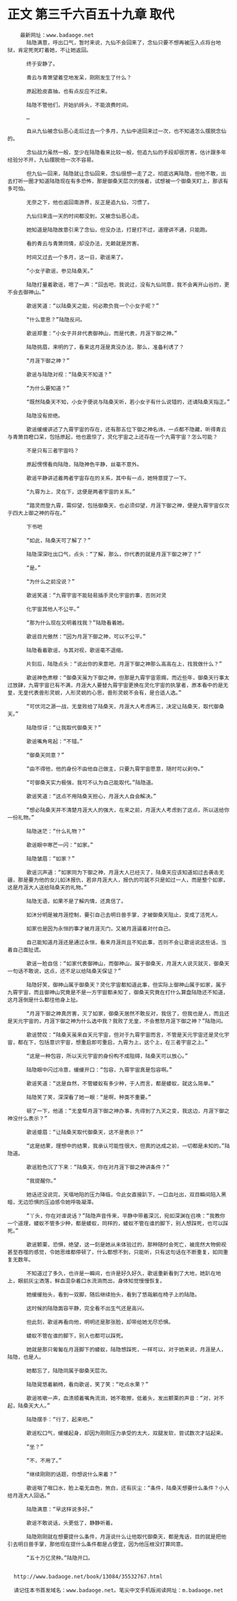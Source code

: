 # 正文 第三千六百五十九章 取代
        最新网址：www.badaoge.net
          陆隐满意，呼出口气，暂时来说，九仙不会回来了，念仙只要不想再被压入点将台地狱，肯定死死盯着她，不让她返回。
      
          终于安静了。
      
          青云与青箫望着空地发呆，刚刚发生了什么？
      
          原起脸皮直抽，也有点反应不过来。
      
          陆隐不管他们，开始扒砖头，不能浪费时间。
      
          …
      
          自从九仙被念仙恶心走后过去一个多月，九仙中途回来过一次，也不知道怎么摆脱念仙的。
      
          念仙战力虽然一般，至少在陆隐看来比较一般，但追九仙的手段却很厉害，估计跟多年经验分不开，九仙摆脱他一次不容易。
      
          但九仙一回来，陆隐就让念仙回来，念仙很想一走了之，彻底远离陆隐，但他不敢，出去打听一圈才知道陆隐现在有多恐怖，那是御桑天层次的强者，试想被一个御桑天盯上，那该有多可怕。
      
          无奈之下，他也返回南游界，反正是追九仙，习惯了。
      
          九仙归来连一天的时间都没到，又被念仙恶心走。
      
          她知道是陆隐故意引来了念仙，但没办法，打是打不过，道理讲不通，只能跑。
      
          看的青云与青箫同情，却没办法，无赖就是厉害。
      
          时间又过去一个多月，这一日，歌谣来了。
      
          “小女子歌谣，参见陆桑天。”
      
          陆隐打量着歌谣，嗯了一声：“回去吧，我说过，没有九仙同意，我不会离开山谷的，更不会去御神山。”
      
          歌谣笑道：“以陆桑天之能，何必欺负我一个小女子呢？”
      
          “什么意思？”陆隐反问。
      
          歌谣郑重：“小女子并非代表御神山，而是代表，月涯下御之神。”
      
          陆隐挑眉，来明的了，看来这月涯是真没办法，那么，准备利诱了？
      
          “月涯下御之神？”
      
          歌谣与陆隐对视：“陆桑天不知道？”
      
          “为什么要知道？”
      
          “既然陆桑天不知，小女子便说与陆桑天听，若小女子有什么说错的，还请陆桑天指正。”
      
          陆隐没有拒绝。
      
          歌谣缓缓讲述了九霄宇宙的存在，还有那五位下御之神名讳，一点都不隐藏，听得青云与青箫目瞪口呆，包括原起，他也震惊了，灵化宇宙之上还存在一个九霄宇宙？怎么可能？
      
          不是只有三者宇宙吗？
      
          原起愣愣看向陆隐，陆隐神色平静，丝毫不意外。
      
          歌谣平静讲述着两者宇宙存在的关系，其中有一点，她特意提了一下。
      
          “九霄为上，灵在下，这便是两者宇宙的关系。”
      
          “踏灵而登九霄，需仰望，包括御桑天，也必须仰望，月涯下御之神，便是九霄宇宙仅次于四大上御之神的存在。”
      
          下书吧
      
          “如此，陆桑天可了解了？”
      
          陆隐深深吐出口气，点头：“了解，那么，你代表的就是月涯下御之神了？”
      
          “是。”
      
          “为什么之前没说？”
      
          歌谣笑道：“九霄宇宙不能轻易插手灵化宇宙的事，否则对灵
      
          化宇宙其他人不公平。”
      
          “那为什么现在又明着找我？”陆隐看着她。
      
          歌谣目光傲然：“因为月涯下御之神，可以不公平。”
      
          陆隐看着歌谣，与其对视，歌谣毫不退缩。
      
          片刻后，陆隐点头：“说出你的来意吧，月涯下御之神那么高高在上，找我做什么？”
      
          歌谣神色肃穆：“御桑天虽为下御之神，但那是九霄宇宙恩赐，而近些年，御桑天行事太过放肆，九霄宇宙已有不满，月涯大人要替九霄宇宙更换在灵化宇宙的执掌者，原本看中的是无皇，无皇代表兽形灵蜕，人形灵蜕的心思，兽形灵蜕不会有，是合适人选。”
      
          “可伏河之源一战，无皇败给了陆桑天，月涯大人考虑再三，决定让陆桑天，取代御桑天。”
      
          陆隐惊讶：“让我取代御桑天？”
      
          歌谣嘴角弯起：“不错。”
      
          “御桑天同意？”
      
          “由不得他，他的身份不由他自己做主，只要九霄宇宙愿意，随时可以剥夺。”
      
          “可御桑天实力极强，我可不认为自己能取代。”陆隐道。
      
          歌谣笑道：“这点不用陆桑天担心，月涯大人自会解决。”
      
          “想必陆桑天并不清楚月涯大人的强大，在来之前，月涯大人考虑到了这点，所以送给你一份礼物。”
      
          陆隐迷茫：“什么礼物？”
      
          歌谣眼中寒芒一闪：“如家。”
      
          陆隐皱眉：“如家？”
      
          歌谣沉声道：“如家同为下御之神，月涯大人已经灭了，陆桑天应该知道如过去袭击无疆，那是要为他的女儿如沐报仇，若非月涯大人，报仇的可就不只是如过一人，而是整个如家，这是月涯大人送给陆桑天的礼物。”
      
          陆隐无语，如果不是了解内情，还真信了。
      
          如沐分明是被月涯控制，要引自己去明日兽手掌，才被御桑天阻止，变成了活死人。
      
          如家也是因为永恒的事才被月涯灭门，又被月涯逼着对付自己。
      
          自己能知道月涯还是通过永恒，看来月涯尚且不知此事，否则不会让歌谣说这些话，当着自己面扯谎。
      
          歌谣一脸自信：“如家代表御神山，而御神山，属于御桑天，月涯大人说灭就灭，御桑天一句话不敢说，这点，还不足以给陆桑天保证？”
      
          陆隐好笑，御神山属于御桑天？灵化宇宙都知道此事，但实际上御神山属于如家，属于九霄宇宙，而且御神山究竟是不是一方宇宙都未知了，御桑天究竟在打什么算盘陆隐还不知道，这月涯倒是什么都往他身上扯。
      
          “月涯下御之神真厉害，灭了如家，御桑天居然不敢反对，我信了，但我也是人，而且还是天元宇宙的，月涯下御之神为什么选中我？我败了无皇，不会惹怒月涯下御之神？”陆隐问。
      
          歌谣赞叹：“陆桑天虽来自天元宇宙，但对于九霄宇宙而言，不管是天元宇宙还是灵化宇宙，都在下，包括意识宇宙，想重启即可重启，九霄为上，这个上，在三者宇宙之上。”
      
          “这是一种包容，所以天元宇宙的身份构不成阻碍，陆桑天可以放心。”
      
          陆隐眼中闪过冷意，缓缓开口：“包容，九霄宇宙真是包容啊。”
      
          歌谣笑道：“这是自然，不管蝼蚁有多少种，于人而言，都是蝼蚁，就这么简单。”
      
          陆隐笑了笑，深深看了她一眼：“是啊，种类不重要。”
      
          顿了一下，他道：“无皇帮月涯下御之神办事，先得到了九天之变，我这边，月涯下御之神没什么表示？”
      
          歌谣蹙眉：“让陆桑天取代御桑天，这不是表示？”
      
          “这是结果，理想中的结果，我承认可能性很大，但真的达成之前，一切都是未知的。”陆隐道。
      
          歌谣脸色沉了下来：“陆桑天，你在对月涯下御之神讲条件？”
      
          “我提醒你。”
      
          她话还没说完，天塌地陷的压力降临，令此女直接趴下，一口血吐出，双目瞬间陷入黑暗，无边恐惧的压迫感令她呼吸凝滞。
      
          “丫头，你在对谁说话？”陆隐声音传来，平静中带着深沉，宛如深渊在召唤：“我教你一个道理，蝼蚁不管多少种，都是蝼蚁，同样的，蝼蚁不管在谁的脚下，别人想踩死，也可以踩死。”
      
          歌谣颤栗，恐惧，绝望，这一刻是她从未体验过的，那种随时会死亡，被庞然大物俯视甚至吞噬的感觉，令她思维都停顿了，什么都想不到，只能听，只有这句话在不断重复，如同重复无数年。
      
          不知道过了多久，也许是一瞬间，也许是好久好久，歌谣重新看到了大地，她趴在地上，眼前灰尘洒落，鲜血混杂着口水流淌而出，身体知觉慢慢恢复。
      
          她缓缓抬头，看到一双脚，随后继续抬头，看到了悠哉躺在椅子上的陆隐。
      
          这时候的陆隐面容平静，完全看不出生气还是高兴。
      
          但此刻，歌谣再看向他，明明还是那张脸，却带给她无尽恐惧。
      
          蝼蚁不管在谁的脚下，别人也都可以踩死。
      
          她就是那只匍匐在月涯脚下的蝼蚁，陆隐想踩死，一样可以，对于她来说，月涯是人，陆隐，也是人。
      
          她都忘了，陆隐同属于御桑天层次。
      
          陆隐晃悠着躺椅，看向歌谣，笑了笑：“吃点水果？”
      
          歌谣咳嗽一声，血渍顺着嘴角流淌，她不敢擦，低着头，发出颤栗的声音：“对，对不起，陆桑天大人。”
      
          陆隐摆手：“行了，起来吧。”
      
          歌谣松口气，缓缓起身，却因为刚刚压力承受的太大，双腿发软，尝试数次才站起来。
      
          “坐？”
      
          “不，不用了。”
      
          “继续刚刚的话题，你想说什么来着？”
      
          歌谣咽了咽口水，脸上毫无血色，煞白，还有灰尘：“条件，陆桑天想要什么条件？小人给月涯大人回话。”
      
          陆隐满意：“早这样说多好。”
      
          歌谣不敢说话，头更低了，静静听着。
      
          陆隐刚刚就在想要提什么条件，月涯说什么让他取代御桑天，都是鬼话，目的就是把他引去明日兽手掌，那他现在提什么条件都是占便宜，因为他压根没打算同意。
      
          “五十万亿灵种。”陆隐开口。
      
      
      http://www.badaoge.net/book/13084/35532767.html
      
      请记住本书首发域名：www.badaoge.net。笔尖中文手机版阅读网址：m.badaoge.net